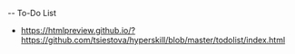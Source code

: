 -- To-Do List
- https://htmlpreview.github.io/?https://github.com/tsiestova/hyperskill/blob/master/todolist/index.html